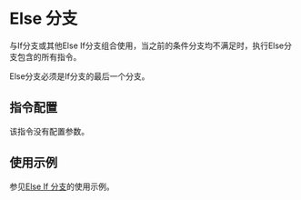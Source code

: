 # Else 分支

与If分支或其他Else If分支组合使用，当之前的条件分支均不满足时，执行Else分支包含的所有指令。

Else分支必须是If分支的最后一个分支。

## 指令配置

该指令没有配置参数。

## 使用示例

参见[Else If 分支](else_if.md#_5)的使用示例。

